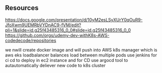 ## Resources
https://docs.google.com/presentation/d/10yM2esLSyXUrY0qOuR9-JfoXwm9UEMRbVYDnAC9-fVM/edit?pli=1&slide=id.g25f43485316_0_0#slide=id.g25f43485316_0_0
https://github.com/orgs/udemy-dev-withK8s-AWS-codedecode/repositories

we nwill create docker image and will push into AWS k8s manager which is aws eks
loadbalancer balances load between multiple pods
use jenkins for ci cd to deploy in ec2 instance and for CD use argocd tool to autautomatically deliever new code to k8s cluster
